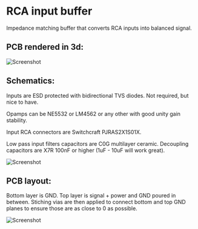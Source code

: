 # RCA input buffer

Impedance matching buffer that converts RCA inputs into balanced signal.

## PCB rendered in 3d:
![Screenshot](img/3d.png)

## Schematics:

Inputs are ESD protected with bidirectional TVS diodes. Not required, but nice to have. 

Opamps can be NE5532 or LM4562 or any other with good unity gain stability. 

Input RCA connectors are Switchcraft PJRAS2X1S01X.

Low pass input filters capacitors are C0G multilayer ceramic. 
Decoupling capacitors are X7R 100nF or higher (1uF - 10uF will work great).

![Screenshot](img/sch.png)

## PCB layout:

Bottom layer is GND. Top layer is signal + power and GND poured in between. Stiching vias are then applied to connect bottom and top GND planes to ensure those are as close to 0 as possible.

![Screenshot](img/pcb.png)
